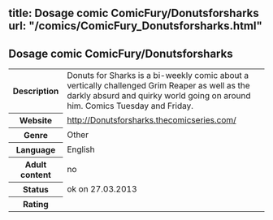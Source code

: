 title: Dosage comic ComicFury/Donutsforsharks
url: "/comics/ComicFury_Donutsforsharks.html"
---
Dosage comic ComicFury/Donutsforsharks
-----------------------------------------

<table class="comicinfo">
<tr>
<th>Description</th><td>Donuts for Sharks is a bi-weekly comic about a vertically challenged Grim Reaper as well as the darkly absurd and quirky world going on around him. Comics Tuesday and Friday.</td>
</tr>
<tr>
<th>Website</th><td><a href="http://Donutsforsharks.thecomicseries.com/">http://Donutsforsharks.thecomicseries.com/</a></td>
</tr>
<tr>
<th>Genre</th><td>Other</td>
</tr>
<tr>
<th>Language</th><td>English</td>
</tr>
<tr>
<th>Adult content</th><td>no</td>
</tr>
<tr>
<th>Status</th><td>ok on 27.03.2013</td>
</tr>
<tr>
<th>Rating</th><td><div class="g-plusone" data-size="standard" data-annotation="bubble"
 data-href="http://Donutsforsharks.thecomicseries.com/"></div></td>
</tr>
</table>
<script type="text/javascript">
  (function() {
    var po = document.createElement('script'); po.type = 'text/javascript'; po.async = true;
    po.src = 'https://apis.google.com/js/plusone.js';
    var s = document.getElementsByTagName('script')[0]; s.parentNode.insertBefore(po, s);
  })();
</script>
